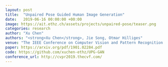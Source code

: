 ```yaml
---
layout: post
title:  "Unpaired Pose Guided Human Image Generation"
date:   2019-06-16 00:00:00 +00:00
image: https://ait.ethz.ch/assets/projects/unpaired-pose/teaser.png
categories: research
author: "Xu Chen"
authors: "<strong>Xu Chen</strong>, Jie Song, Otmar Hilliges"
venue: "The IEEE Conference on Computer Vision and Pattern Recognition (CVPR) Workshops"
paper: https://arxiv.org/pdf/1901.02284.pdf
code: https://github.com/xuchen-ethz/UPG-GAN
conference_url: http://cvpr2019.thecvf.com/
---
```


